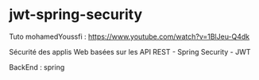 # jwt-spring-security

Tuto mohamedYoussfi : https://www.youtube.com/watch?v=1BlJeu-Q4dk

Sécurité des applis Web basées sur les API REST - Spring Security - JWT 

BackEnd : spring
